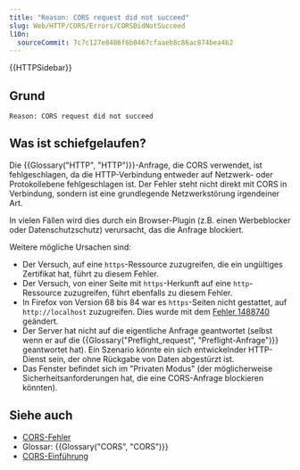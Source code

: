 ```yaml
---
title: "Reason: CORS request did not succeed"
slug: Web/HTTP/CORS/Errors/CORSDidNotSucceed
l10n:
  sourceCommit: 7c7c127e8486f6b0467cfaaeb8c86ac874bea4b2
---
```


{{HTTPSidebar}}

## Grund

```plain
Reason: CORS request did not succeed
```

## Was ist schiefgelaufen?

Die {{Glossary("HTTP", "HTTP")}}-Anfrage, die CORS verwendet, ist fehlgeschlagen, da die HTTP-Verbindung entweder auf Netzwerk- oder Protokollebene fehlgeschlagen ist. Der Fehler steht nicht direkt mit CORS in Verbindung, sondern ist eine grundlegende Netzwerkstörung irgendeiner Art.

In vielen Fällen wird dies durch ein Browser-Plugin (z.B. einen Werbeblocker oder Datenschutzschutz) verursacht, das die Anfrage blockiert.

Weitere mögliche Ursachen sind:

- Der Versuch, auf eine `https`-Ressource zuzugreifen, die ein ungültiges Zertifikat hat, führt zu diesem Fehler.
- Der Versuch, von einer Seite mit `https`-Herkunft auf eine `http`-Ressource zuzugreifen, führt ebenfalls zu diesem Fehler.
- In Firefox von Version 68 bis 84 war es `https`-Seiten nicht gestattet, auf `http://localhost` zuzugreifen.
  Dies wurde mit dem [Fehler 1488740](https://bugzil.la/1488740) geändert.
- Der Server hat nicht auf die eigentliche Anfrage geantwortet (selbst wenn er auf die {{Glossary("Preflight_request", "Preflight-Anfrage")}} geantwortet hat).
  Ein Szenario könnte ein sich entwickelnder HTTP-Dienst sein, der ohne Rückgabe von Daten abgestürzt ist.
- Das Fenster befindet sich im "Privaten Modus" (der möglicherweise Sicherheitsanforderungen hat, die eine CORS-Anfrage blockieren könnten).

## Siehe auch

- [CORS-Fehler](/de/docs/Web/HTTP/CORS/Errors)
- Glossar: {{Glossary("CORS", "CORS")}}
- [CORS-Einführung](/de/docs/Web/HTTP/CORS)
